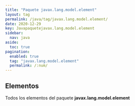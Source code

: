 ```yaml
---
title: "Paquete javax.lang.model.element"
layout: tag
permalink: /java/tag/javax.lang.model.element/
date: 2020-12-29
key: Javapaquetejavax.lang.model.element
sidebar: 
  nav: java
aside: 
  toc: true
pagination: 
  enabled: true
  tag: "javax.lang.model.element"
  permalink: /:num/
---
```


<h2>Elementos</h2>
Todos los elementos del paquete <strong>javax.lang.model.element</strong>
